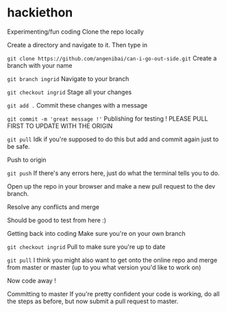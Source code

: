 # hackiethon
Experimenting/fun coding
Clone the repo locally

Create a directory and navigate to it. Then type in

`git clone https://github.com/angenibai/can-i-go-out-side.git`
Create a branch with your name

`git branch ingrid`
Navigate to your branch

`git checkout ingrid`
Stage all your changes

`git add .`
Commit these changes with a message

`git commit -m 'great message !'`
Publishing for testing !
PLEASE PULL FIRST TO UPDATE WITH THE ORIGIN

`git pull`
Idk if you're supposed to do this but add and commit again just to be safe.

Push to origin

`git push`
If there's any errors here, just do what the terminal tells you to do.

Open up the repo in your browser and make a new pull request to the dev branch.

Resolve any conflicts and merge

Should be good to test from here :)

Getting back into coding
Make sure you're on your own branch

`git checkout ingrid`
Pull to make sure you're up to date

`git pull`
I think you might also want to get onto the online repo and merge from master or master (up to you what version you'd like to work on)

Now code away !

Committing to master
If you're pretty confident your code is working, do all the steps as before, but now submit a pull request to master.


